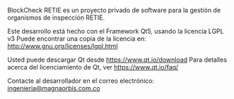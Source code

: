 BlockCheck RETIE es un proyecto privado de software para la gestión de organismos de inspección RETIE.

Este desarrollo está hecho con el Framework Qt5, usando la licencia LGPL v3
Puede encontrar una copia de la licencia en: http://www.gnu.org/licenses/lgpl.html

Usted puede descargar Qt desde https://www.qt.io/download
Para detalles acerca del licenciamiento de Qt, ver https://www.qt.io/faq/

Contacte al desarrollador en el correo electrónico: ingenieria@magnaorbis.com.co
